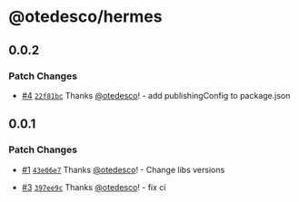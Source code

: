 # @otedesco/hermes

## 0.0.2

### Patch Changes

- [#4](https://github.com/otedesco/hermes/pull/4) [`22f81bc`](https://github.com/otedesco/hermes/commit/22f81bc7031f39053f621074f6cbab23bfe8b304) Thanks [@otedesco](https://github.com/otedesco)! - add publishingConfig to package.json

## 0.0.1

### Patch Changes

- [#1](https://github.com/otedesco/hermes/pull/1) [`43e06e7`](https://github.com/otedesco/hermes/commit/43e06e7ae1ba4c5dfbdd61babcdd958019f77a0e) Thanks [@otedesco](https://github.com/otedesco)! - Change libs versions

- [#3](https://github.com/otedesco/hermes/pull/3) [`397ee9c`](https://github.com/otedesco/hermes/commit/397ee9cda295711fca22518752dc6bf92f1b6c1c) Thanks [@otedesco](https://github.com/otedesco)! - fix ci
